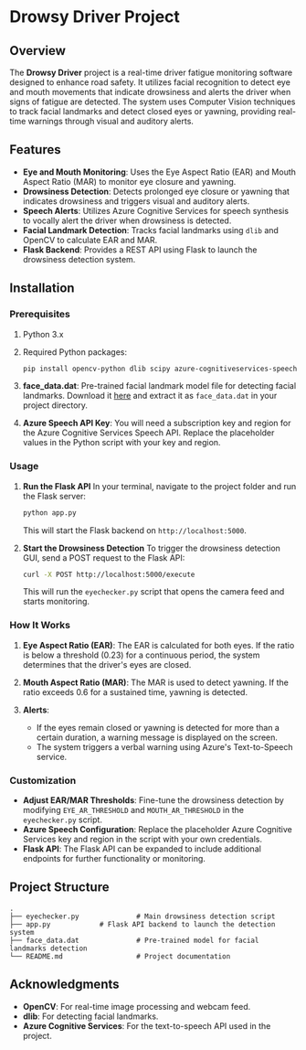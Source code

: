 
# Drowsy Driver Project

## Overview

The **Drowsy Driver** project is a real-time driver fatigue monitoring software designed to enhance road safety. It utilizes facial recognition to detect eye and mouth movements that indicate drowsiness and alerts the driver when signs of fatigue are detected. The system uses Computer Vision techniques to track facial landmarks and detect closed eyes or yawning, providing real-time warnings through visual and auditory alerts.

## Features

- **Eye and Mouth Monitoring**: Uses the Eye Aspect Ratio (EAR) and Mouth Aspect Ratio (MAR) to monitor eye closure and yawning.
- **Drowsiness Detection**: Detects prolonged eye closure or yawning that indicates drowsiness and triggers visual and auditory alerts.
- **Speech Alerts**: Utilizes Azure Cognitive Services for speech synthesis to vocally alert the driver when drowsiness is detected.
- **Facial Landmark Detection**: Tracks facial landmarks using `dlib` and OpenCV to calculate EAR and MAR.
- **Flask Backend**: Provides a REST API using Flask to launch the drowsiness detection system.

## Installation

### Prerequisites

1. Python 3.x
2. Required Python packages:
   ```bash
   pip install opencv-python dlib scipy azure-cognitiveservices-speech flask flask-cors
   ```
3. **face_data.dat**: Pre-trained facial landmark model file for detecting facial landmarks. Download it [here](http://dlib.net/files/shape_predictor_68_face_landmarks.dat.bz2) and extract it as `face_data.dat` in your project directory.

4. **Azure Speech API Key**: You will need a subscription key and region for the Azure Cognitive Services Speech API. Replace the placeholder values in the Python script with your key and region.

### Usage

1. **Run the Flask API**
   In your terminal, navigate to the project folder and run the Flask server:
   ```bash
   python app.py
   ```
   This will start the Flask backend on `http://localhost:5000`.

2. **Start the Drowsiness Detection**
   To trigger the drowsiness detection GUI, send a POST request to the Flask API:
   ```bash
   curl -X POST http://localhost:5000/execute
   ```

   This will run the `eyechecker.py` script that opens the camera feed and starts monitoring.

### How It Works

1. **Eye Aspect Ratio (EAR)**: 
   The EAR is calculated for both eyes. If the ratio is below a threshold (0.23) for a continuous period, the system determines that the driver's eyes are closed.
   
2. **Mouth Aspect Ratio (MAR)**:
   The MAR is used to detect yawning. If the ratio exceeds 0.6 for a sustained time, yawning is detected.

3. **Alerts**:
   - If the eyes remain closed or yawning is detected for more than a certain duration, a warning message is displayed on the screen.
   - The system triggers a verbal warning using Azure's Text-to-Speech service.

### Customization

- **Adjust EAR/MAR Thresholds**: Fine-tune the drowsiness detection by modifying `EYE_AR_THRESHOLD` and `MOUTH_AR_THRESHOLD` in the `eyechecker.py` script.
- **Azure Speech Configuration**: Replace the placeholder Azure Cognitive Services key and region in the script with your own credentials.
- **Flask API**: The Flask API can be expanded to include additional endpoints for further functionality or monitoring.

## Project Structure

```
.
├── eyechecker.py              # Main drowsiness detection script
├── app.py            # Flask API backend to launch the detection system
├── face_data.dat              # Pre-trained model for facial landmarks detection
└── README.md                  # Project documentation
```

## Acknowledgments

- **OpenCV**: For real-time image processing and webcam feed.
- **dlib**: For detecting facial landmarks.
- **Azure Cognitive Services**: For the text-to-speech API used in the project.
